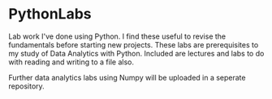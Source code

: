 # PythonLabs
Lab work I've done using Python. I find these useful to revise the fundamentals before starting new projects.
These labs are prerequisites to my study of Data Analytics with Python.
Included are lectures and labs to do with reading and writing to a file also.


Further data analytics labs using Numpy will be uploaded in a seperate repository.
